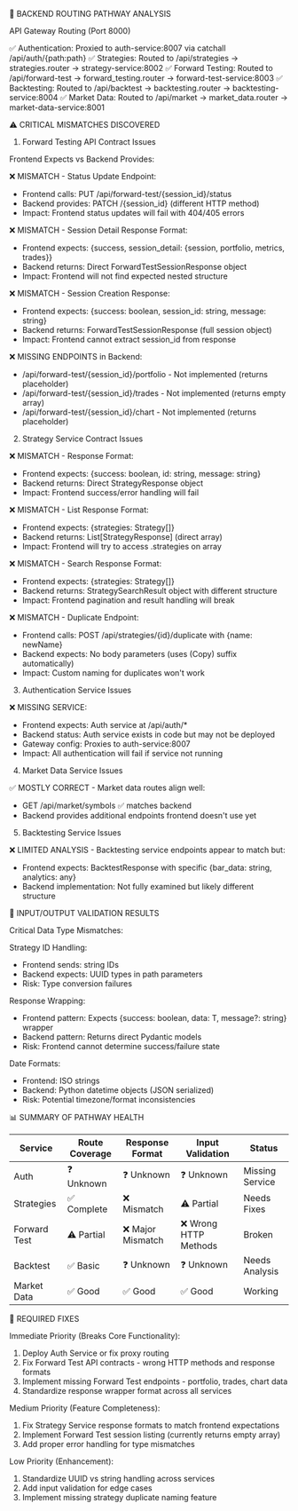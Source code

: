 🔄 BACKEND ROUTING PATHWAY ANALYSIS

  API Gateway Routing (Port 8000)

  ✅ Authentication: Proxied to auth-service:8007 via catchall /api/auth/{path:path}
  ✅ Strategies: Routed to /api/strategies → strategies.router → strategy-service:8002
  ✅ Forward Testing: Routed to /api/forward-test → forward_testing.router → forward-test-service:8003
  ✅ Backtesting: Routed to /api/backtest → backtesting.router → backtesting-service:8004
  ✅ Market Data: Routed to /api/market → market_data.router → market-data-service:8001

  ⚠️ CRITICAL MISMATCHES DISCOVERED

  1. Forward Testing API Contract Issues

  Frontend Expects vs Backend Provides:

  ❌ MISMATCH - Status Update Endpoint:
  - Frontend calls: PUT /api/forward-test/{session_id}/status
  - Backend provides: PATCH /{session_id} (different HTTP method)
  - Impact: Frontend status updates will fail with 404/405 errors

  ❌ MISMATCH - Session Detail Response Format:
  - Frontend expects: {success, session_detail: {session, portfolio, metrics, trades}}
  - Backend returns: Direct ForwardTestSessionResponse object
  - Impact: Frontend will not find expected nested structure

  ❌ MISMATCH - Session Creation Response:
  - Frontend expects: {success: boolean, session_id: string, message: string}
  - Backend returns: ForwardTestSessionResponse (full session object)
  - Impact: Frontend cannot extract session_id from response

  ❌ MISSING ENDPOINTS in Backend:
  - /api/forward-test/{session_id}/portfolio - Not implemented (returns placeholder)
  - /api/forward-test/{session_id}/trades - Not implemented (returns empty array)
  - /api/forward-test/{session_id}/chart - Not implemented (returns placeholder)

  2. Strategy Service Contract Issues

  ❌ MISMATCH - Response Format:
  - Frontend expects: {success: boolean, id: string, message: string}
  - Backend returns: Direct StrategyResponse object
  - Impact: Frontend success/error handling will fail

  ❌ MISMATCH - List Response Format:
  - Frontend expects: {strategies: Strategy[]}
  - Backend returns: List[StrategyResponse] (direct array)
  - Impact: Frontend will try to access .strategies on array

  ❌ MISMATCH - Search Response Format:
  - Frontend expects: {strategies: Strategy[]}
  - Backend returns: StrategySearchResult object with different structure
  - Impact: Frontend pagination and result handling will break

  ❌ MISMATCH - Duplicate Endpoint:
  - Frontend calls: POST /api/strategies/{id}/duplicate with {name: newName}
  - Backend expects: No body parameters (uses (Copy) suffix automatically)
  - Impact: Custom naming for duplicates won't work

  3. Authentication Service Issues

  ❌ MISSING SERVICE:
  - Frontend expects: Auth service at /api/auth/*
  - Backend status: Auth service exists in code but may not be deployed
  - Gateway config: Proxies to auth-service:8007
  - Impact: All authentication will fail if service not running

  4. Market Data Service Issues

  ✅ MOSTLY CORRECT - Market data routes align well:
  - GET /api/market/symbols ✅ matches backend
  - Backend provides additional endpoints frontend doesn't use yet

  5. Backtesting Service Issues

  ❌ LIMITED ANALYSIS - Backtesting service endpoints appear to match but:
  - Frontend expects: BacktestResponse with specific {bar_data: string, analytics: any}
  - Backend implementation: Not fully examined but likely different structure

  🚨 INPUT/OUTPUT VALIDATION RESULTS

  Critical Data Type Mismatches:

  Strategy ID Handling:
  - Frontend sends: string IDs
  - Backend expects: UUID types in path parameters
  - Risk: Type conversion failures

  Response Wrapping:
  - Frontend pattern: Expects {success: boolean, data: T, message?: string} wrapper
  - Backend pattern: Returns direct Pydantic models
  - Risk: Frontend cannot determine success/failure state

  Date Formats:
  - Frontend: ISO strings
  - Backend: Python datetime objects (JSON serialized)
  - Risk: Potential timezone/format inconsistencies

  📊 SUMMARY OF PATHWAY HEALTH

  | Service      | Route Coverage | Response Format  | Input Validation     | Status          |
  |--------------|----------------|------------------|----------------------|-----------------|
  | Auth         | ❓ Unknown      | ❓ Unknown        | ❓ Unknown            | Missing Service |
  | Strategies   | ✅ Complete     | ❌ Mismatch       | ⚠️ Partial           | Needs Fixes     |
  | Forward Test | ⚠️ Partial     | ❌ Major Mismatch | ❌ Wrong HTTP Methods | Broken          |
  | Backtest     | ✅ Basic        | ❓ Unknown        | ❓ Unknown            | Needs Analysis  |
  | Market Data  | ✅ Good         | ✅ Good           | ✅ Good               | Working         |

  🔧 REQUIRED FIXES

  Immediate Priority (Breaks Core Functionality):
  1. Deploy Auth Service or fix proxy routing
  2. Fix Forward Test API contracts - wrong HTTP methods and response formats
  3. Implement missing Forward Test endpoints - portfolio, trades, chart data
  4. Standardize response wrapper format across all services

  Medium Priority (Feature Completeness):
  1. Fix Strategy Service response formats to match frontend expectations
  2. Implement Forward Test session listing (currently returns empty array)
  3. Add proper error handling for type mismatches

  Low Priority (Enhancement):
  1. Standardize UUID vs string handling across services
  2. Add input validation for edge cases
  3. Implement missing strategy duplicate naming feature